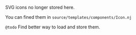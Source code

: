 SVG icons no longer stored here.

You can fined them in `source/templates/components/Icon.nj`

`@todo` Find better way to load and store them.